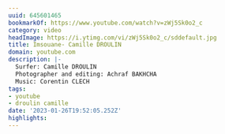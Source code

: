 ```yaml
---
uuid: 645601465
bookmarkOf: https://www.youtube.com/watch?v=zWj5Sk0o2_c
category: video
headImage: https://i.ytimg.com/vi/zWj5Sk0o2_c/sddefault.jpg
title: Imsouane- Camille DROULIN
domain: youtube.com
description: |-
  Surfer: Camille DROULIN
  Photographer and editing: Achraf BAKHCHA
  Music: Corentin CLECH
tags:
- youtube
- droulin camille
date: '2023-01-26T19:52:05.252Z'
highlights: 
---
```



